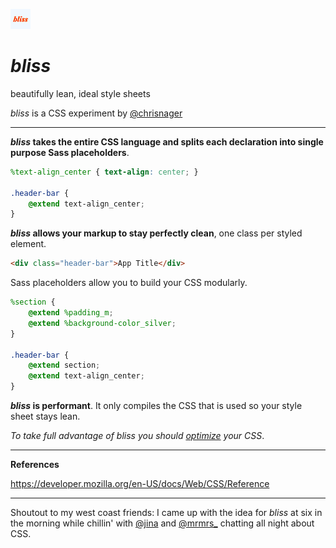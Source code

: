 ![bliss](bliss.png "bliss")

# *bliss*

beautifully lean, ideal style sheets

*bliss* is a CSS experiment by [@chrisnager](http://twitter.com/chrisnager)


---


__*bliss* takes the entire CSS language and splits each declaration into single purpose Sass placeholders__.

```scss
%text-align_center { text-align: center; }

.header-bar {
    @extend text-align_center;
}
```


__*bliss* allows your markup to stay perfectly clean__, one class per styled element.

```html
<div class="header-bar">App Title</div>
```


Sass placeholders allow you to build your CSS modularly.

```scss
%section {
    @extend %padding_m;
    @extend %background-color_silver;
}

.header-bar {
    @extend section;
    @extend text-align_center;
}
```


__*bliss* is performant__. It only compiles the CSS that is used so your style sheet stays lean.

_To take full advantage of *bliss* you should [optimize](http://bem.info/tools/optimizers/csso/) your CSS_.


---


__References__

https://developer.mozilla.org/en-US/docs/Web/CSS/Reference


---


Shoutout to my west coast friends:
I came up with the idea for *bliss* at six in the morning while chillin' with [@jina](http://twitter.com/jina) and [@mrmrs_](http://twitter.com/mrmrs_) chatting all night about CSS.
